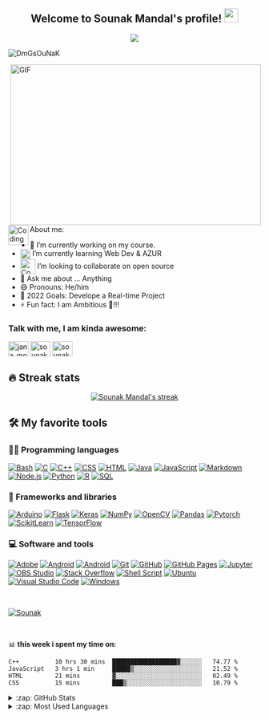 <h2 align="center">
  Welcome to Sounak Mandal's profile!
  <img src="https://media.giphy.com/media/hvRJCLFzcasrR4ia7z/giphy.gif" width="28">
</h3>
<p align="center">
  <a href="https://github.com/DenverCoder1/readme-typing-svg"><img src="https://readme-typing-svg.herokuapp.com?color=2aa788&center=true&lines=3rd+Year+Engineering+Student;Machine+Learning+Enthusiast;Interested+in+AI;Always+learning"></a>
</p>
<p align="left"> <img src="https://komarev.com/ghpvc/?username=DmGsOuNaK" alt="DmGsOuNaK" /> </p>
 <img align="right" alt="GIF" src="https://camo.githubusercontent.com/40165a147c3dcea0fa1db780bb533fc5f98546ccfb9d5d05ddb2f429277f5348/68747470733a2f2f616e616c7974696373696e6469616d61672e636f6d2f77702d636f6e74656e742f75706c6f6164732f323031382f31322f646576656c6f7065722d6472696262626c652e676966?raw=true" width="500" height="320" />

About me:
<img align="left" alt="Coding" width="40" src="https://camo.githubusercontent.com/63371d36886ee658f5a97401f393e1ab1684b2fd3de674b8f5efc7d410b2a3d0/68747470733a2f2f6d656469612e67697068792e636f6d2f6d656469612f57556c706c634d704f43456d5447427442572f67697068792e676966">

- 🔭 I’m currently working on my course.
- <img align="center" alt="Coding" width="20" src="https://raw.githubusercontent.com/TheDudeThatCode/TheDudeThatCode/master/Assets/Rocket.gif"> I’m currently learning Web Dev & AZUR
- <img align="center" alt="Coding" width="30" src="https://raw.githubusercontent.com/TheDudeThatCode/TheDudeThatCode/master/Assets/Developer.gif"> I’m looking to collaborate on open source
- 💬 Ask me about ... Anything
- 😄 Pronouns: He/him
- 🥅 2022 Goals: Develope a Real-time Project
- ⚡ Fun fact: I am Ambitious 🙂!!!


### Talk with me, I am kinda awesome:
<p align="left">
<a href="https://twitter.com/jana_moudipa" target="blank"><img align="center" src="https://cdn.jsdelivr.net/npm/simple-icons@3.0.1/icons/twitter.svg" alt="jana_moudipa" height="30" width="40" /></a>
<a href="https://www.linkedin.com/in/sounak-mandal-700382205" target="blank"><img align="center" src="https://cdn.jsdelivr.net/npm/simple-icons@3.0.1/icons/linkedin.svg" alt="sounak-mandal-700382205" height="30" width="40" /></a>
<a href="https://www.instagram.com/thats_sounak/" target="blank"><img align="center" src="https://cdn.jsdelivr.net/npm/simple-icons@3.0.1/icons/instagram.svg" alt="sounak_mandal" height="30" width="40" /></a>

</p>

## 🔥 Streak stats

<!-- GitHub Readme Streak Stats - https://github.com/DenverCoder1/github-readme-streak-stats -->
<p align="center">
  <a href="https://github.com/DenverCoder1/github-readme-streak-stats">
    <img title="🔥 Get streak stats for your profile at git.io/streak-stats" alt="Sounak Mandal's streak" src="https://github-readme-streak-stats.herokuapp.com?user=DmGsOuNaK&theme=gotham&hide_border=true"/>
  </a>
</p>



## 🛠️ My favorite tools
### 👨‍💻 Programming languages

<p>
    <a href="#"><img alt="Bash" src="https://img.shields.io/badge/Bash-121011.svg?logo=gnu-bash&logoColor=white"></a>
    <a href="#"><img alt="C" src="https://custom-icon-badges.herokuapp.com/badge/C-03599C.svg?logo=c-in-hexagon&logoColor=white"></a>
    <a href="#"><img alt="C++" src="https://custom-icon-badges.herokuapp.com/badge/C++-9C033A.svg?logo=cpp2&logoColor=white"></a>
    <a href="#"><img alt="CSS" src="https://img.shields.io/badge/CSS-1572B6.svg?logo=css3&logoColor=white"></a>
    <a href="#"><img alt="HTML" src="https://img.shields.io/badge/HTML-E34F26.svg?logo=html5&logoColor=white"></a>
    <a href="#"><img alt="Java" src="https://img.shields.io/badge/Java-007396.svg?logo=java&logoColor=white"></a>
    <a href="#"><img alt="JavaScript" src="https://img.shields.io/badge/JavaScript-F7DF1E.svg?logo=javascript&logoColor=black"></a>
    <a href="#"><img alt="Markdown" src="https://img.shields.io/badge/Markdown-000000.svg?logo=markdown&logoColor=white"></a>
    <a href="#"><img alt="Node.js" src="https://img.shields.io/badge/Node.js-43853D.svg?logo=node.js&logoColor=white"></a>
    <a href="#"><img alt="Python" src="https://img.shields.io/badge/Python-14354C.svg?logo=python&logoColor=white"></a>
    <a href="#"><img alt="R" src="https://img.shields.io/badge/R-276DC3.svg?logo=r&logoColor=white"></a>
    <a href="#"><img alt="SQL" src="https://custom-icon-badges.herokuapp.com/badge/SQL-025E8C.svg?logo=database&logoColor=white"></a>
</p>

### 🧰 Frameworks and libraries

<p>
    <a href="#"><img alt="Arduino" src="https://img.shields.io/badge/-Arduino-00979D?logo=Arduino&logoColor=white"></a>
    <a href="#"><img alt="Flask" src="https://img.shields.io/badge/flask-49D.svg?logo=flask&logoColor=white"></a>
    <a href="#"><img alt="Keras" src="https://img.shields.io/badge/Keras-D00000.svg?logo=Keras&logoColor=white"></a>
    <a href="#"><img alt="NumPy" src="https://img.shields.io/badge/Numpy-013243.svg?logo=numpy&logoColor=white"></a>
    <a href="#"><img alt="OpenCV" src="https://img.shields.io/badge/OpenCV-%23white.svg?logo=opencv"></a>
    <a href="#"><img alt="Pandas" src="https://img.shields.io/badge/Pandas-150458.svg?logo=pandas&logoColor=white"></a>
    <a href="#"><img alt="Pytorch" src="https://img.shields.io/badge/Pytorch-150.svg?logo=PyTorch&logoColor=white"></a>
    <a href="#"><img alt="ScikitLearn" src="https://img.shields.io/badge/scikit--learn-%23F7931E.svg?logo=scikit-learn&logoColor=white"></a>
    <a href="#"><img alt="TensorFlow" src="https://img.shields.io/badge/TensorFlow-FF6F00.svg?logo=TensorFlow&logoColor=white"></a>
</p>

### 💻 Software and tools

<p>
    <a href="#"><img alt="Adobe" src="https://img.shields.io/badge/Adobe-FF0000.svg?logo=adobe&logoColor=white"></a>
    <a href="#"><img alt="Android" src="https://img.shields.io/badge/Android-3DDC84?logo=android&logoColor=white"></a>
    <a href="#"><img alt="Android" src="https://img.shields.io/badge/Canva-%2300C4CC.svg?logo=Canva&logoColor=white"></a>
    <a href="#"><img alt="Git" src="https://img.shields.io/badge/Git-F05033.svg?logo=git&logoColor=white"></a>
    <a href="#"><img alt="GitHub" src="https://img.shields.io/badge/Github-%23121011.svg?logo=github&logoColor=white"></a>
    <a href="#"><img alt="GitHub Pages" src="https://img.shields.io/badge/GitHub%20Pages-327FC7.svg?logo=github&logoColor=white"></a>
    <a href="#"><img alt="Jupyter" src="https://img.shields.io/badge/Jupyter-F37626.svg?logo=Jupyter&logoColor=white"></a>
    <a href="#"><img alt="OBS Studio" src="https://img.shields.io/badge/-OBS%20Studio-302E31?logo=obs-studio&logoColor=white"></a>
    <a href="#"><img alt="Stack Overflow" src="https://img.shields.io/badge/-Stack%20Overflow-FE7A16?logo=stack-overflow&logoColor=white"></a>
    <a href="#"><img alt="Shell Script" src="https://img.shields.io/badge/Shell%20Script-150458.svg?logo=gnu-bash&logoColor=white"></a>
    <a href="#"><img alt="Ubuntu" src="https://img.shields.io/badge/Ubuntu-E95420?logo=ubuntu&logoColor=white"><a>
    <a href="#"><img alt="Visual Studio Code" src="https://img.shields.io/badge/Visual%20Studio%20Code-ad78f7.svg?logo=visual-studio-code&logoColor=white"></a>
    <a href="#"><img alt="Windows" src="https://img.shields.io/badge/Windows-0078D6?logo=windows&logoColor=white"></a>
</p>
</br>

<p align="left"> <a href="https://github.com/ryo-ma/github-profile-trophy"><img src="https://github-profile-trophy.vercel.app/?username=DmGsOuNaK" alt="Sounak" /></a></p>

<br />

📊 **this week i spent my time on:**
<!--START_SECTION:waka-->
```text
C++          10 hrs 30 mins  ██████████████████▓░░░░░░   74.77 % 
JavaScript   3 hrs 1 min     █████▒░░░░░░░░░░░░░░░░░░░   21.52 % 
HTML         21 mins         ▓░░░░░░░░░░░░░░░░░░░░░░░░   02.49 % 
CSS          15 mins         ███▒░░░░░░░░░░░░░░░░░░░░░   10.79 % 

```
<!--END_SECTION:waka-->


<details>
  <summary>:zap: GitHub Stats</summary>

  <img align="left" alt="Sounak's GitHub Stats" src="https://github-readme-stats.vercel.app/api?username=DmGsOuNaK&show_icons=true&hide_border=true" />

</details>

<details>
  <summary>:zap: Most Used Languages</summary>

<img align="left" alt="Sounak's GitHub Top Languages" src="https://github-readme-stats.vercel.app/api/top-langs/?username=DmGsOuNaK" />

</details>



